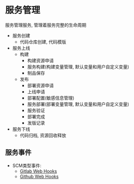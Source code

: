 # 服务管理

服务管理服务, 管理着服务完整的生命周期

+ 服务创建
    + 代码仓库创建, 代码模版
+ 服务上线
    + 构建
        + 构建资源申请
        + 服务构建(构建变量管理, 默认变量和用户自定义变量)
        + 制品保存
    + 发布
        + 部署资源申请
        + 上线申请
        + 部署配置(敏感信息管理)
        + 服务部署(部署变量管理, 默认变量和用户自定义变量)
        + 服务验证
        + 部署完成
        + 发版记录
+ 服务下线
    + 代码归档, 资源回收释放


## 服务事件


+ SCM类型事件:
    + [Gitlab Web Hooks](https://docs.gitlab.com/ee/user/project/integrations/webhooks.html#webhooks)
    + [Github Web Hooks]()
